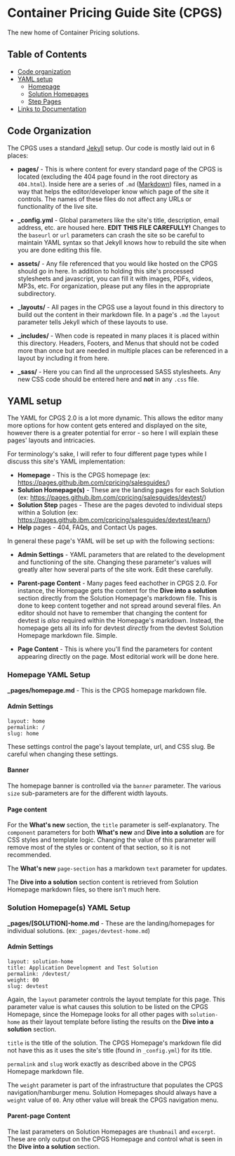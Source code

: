 # Container Pricing Guide Site (CPGS)
The new home of Container Pricing solutions.

## Table of Contents
* [Code organization](#code-org)
* [YAML setup](#yaml-setup)
    * [Homepage](#yaml-homepage)
    * [Solution Homepages](#yaml-solution-homepage)
    * [Step Pages](#yaml-step-pages)
* [Links to Documentation](#docs)

<a name="code-org"></a>
## Code Organization
The CPGS uses a standard [Jekyll](https://jekyllrb.com) setup. Our code is mostly laid out in 6 places:
* __pages/__ - This is where content for every standard page of the CPGS is located (excluding the 404 page found in the root directory as `404.html`). Inside here are a series of `.md` ([Markdown](https://github.com/adam-p/markdown-here/wiki/Markdown-Cheatsheet)) files, named in a way that helps the editor/developer know which page of the site it controls. The names of these files do not affect any URLs or functionality of the live site.

* __\_config.yml__ - Global parameters like the site's title, description, email address, etc. are housed here. __EDIT THIS FILE CAREFULLY!__ Changes to the `baseurl` or `url` parameters can crash the site so be careful to maintain YAML syntax so that Jekyll knows how to rebuild the site when you are done editing this file.

* __assets/__ - Any file referenced that you would like hosted on the CPGS should go in here. In addition to holding this site's processed stylesheets and javascript, you can fill it with images, PDFs, videos, MP3s, etc. For organization, please put any files in the appropriate subdirectory.

* __\_layouts/__ - All pages in the CPGS use a layout found in this directory to build out the content in their markdown file. In a page's `.md` the `layout` parameter tells Jekyll which of these layouts to use.

* __\_includes/__ - When code is repeated in many places it is placed within this directory. Headers, Footers, and Menus that should not be coded more than once but are needed in multiple places can be referenced in a layout by including it from here.

* __\_sass/__ - Here you can find all the unprocessed SASS stylesheets. Any new CSS code should be entered here and __not__ in any `.css` file. 


<a name="yaml-setup"></a>
## YAML setup
The YAML for CPGS 2.0 is a lot more dynamic. This allows the editor many more options for how content gets entered and displayed on the site, however there is a greater potential for error - so here I will explain these pages' layouts and intricacies.

For terminology's sake, I will refer to four different page types while I discuss this site's YAML implementation:
* __Homepage__ - This is the CPGS homepage (ex: https://pages.github.ibm.com/cpricing/salesguides/)
* __Solution Homepage(s)__ - These are the landing pages for each Solution (ex: https://pages.github.ibm.com/cpricing/salesguides/devtest/)
* __Solution Step__ pages - These are the pages devoted to individual steps within a Solution (ex: https://pages.github.ibm.com/cpricing/salesguides/devtest/learn/)
* __Help__ pages - 404, FAQs, and Contact Us pages.

In general these page's YAML will be set up with the following sections:
* __Admin Settings__ - YAML parameters that are related to the development and functioning of the site. Changing these parameter's values will greatly alter how several parts of the site work. Edit these carefully.

* __Parent-page Content__ - Many pages feed eachother in CPGS 2.0. For instance, the Homepage gets the content for the __Dive into a solution__ section directly from the Solution Homepage's markdown file. This is done to keep content together and not spread around several files. An editor should not have to remember that changing the content for devtest is _also_ required within the Homepage's markdown. Instead, the homepage gets all its info for devtest _directly_ from the devtest Solution Homepage markdown file. Simple.

* __Page Content__ - This is where you'll find the parameters for content appearing directly on the page. Most editorial work will be done here.

<a name="yaml-homepage"></a>
### Homepage YAML Setup
__\_pages/homepage.md__ - This is the CPGS homepage markdown file.

#### Admin Settings
```
layout: home
permalink: /
slug: home
```
These settings control the page's layout template, url, and CSS slug. Be careful when changing these settings.

#### Banner
The homepage banner is controlled via the `banner` parameter. The various `size` sub-parameters are for the different width layouts.

#### Page content

For the __What's new__ section, the `title` parameter is self-explanatory. The `component` parameters for both __What's new__ and __Dive into a solution__ are for CSS styles and template logic. Changing the value of this parameter will remove most of the styles or content of that section, so it is not recommended.

The __What's new__ `page-section` has a markdown `text` parameter for updates.

The __Dive into a solution__ section content is retrieved from Solution Homepage markdown files, so there isn't much here.

<a name="yaml-solution-homepage"></a>
### Solution Homepage(s) YAML Setup
__\_pages/[SOLUTION]-home.md__ - These are the landing/homepages for individual solutions. (ex: `_pages/devtest-home.md`)

#### Admin Settings
```
layout: solution-home
title: Application Development and Test Solution
permalink: /devtest/
weight: 00
slug: devtest
```
Again, the `layout` parameter controls the layout template for this page. This parameter value is what causes this solution to be listed on the CPGS Homepage, since the Homepage looks for all other pages with `solution-home` as their layout template before listing the results on the __Dive into a solution__ section.

`title` is the title of the solution. The CPGS Homepage's markdown file did not have this as it uses the site's title (found in `_config.yml`) for its title.

`permalink` and `slug` work exactly as described above in the CPGS Homepage markdown file.

The `weight` parameter is part of the infrastructure that populates the CPGS navigation/hamburger menu. Solution Homepages should always have a `weight` value of `00`. Any other value will break the CPGS navigation menu.

#### Parent-page Content
The last parameters on Solution Homepages are `thumbnail` and `excerpt`. These are only output on the CPGS Homepage and control what is seen in the __Dive into a solution__ section.
